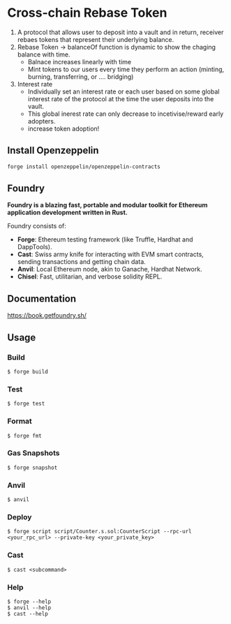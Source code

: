 # Cross-chain Rebase Token
1. A protocol that allows user to deposit into a vault and in return, receiver rebaes tokens that represent their underlying balance.
2. Rebase Token -> balanceOf function is dynamic to show the chaging balance with time.
    - Balnace increases linearly with time
    - Mint tokens to our users every time they perform an action (minting, burning, transferring, or .... bridging)
3. Interest rate
    - Individually set an interest rate or each user based on some global interest rate of the protocol at the time the user deposits into the vault. 
    - This global inerest rate can only decrease to incetivise/reward early adopters.
    - increase token adoption!



## Install Openzeppelin
```bash
forge install openzeppelin/openzeppelin-contracts
```



## Foundry

**Foundry is a blazing fast, portable and modular toolkit for Ethereum application development written in Rust.**

Foundry consists of:

-   **Forge**: Ethereum testing framework (like Truffle, Hardhat and DappTools).
-   **Cast**: Swiss army knife for interacting with EVM smart contracts, sending transactions and getting chain data.
-   **Anvil**: Local Ethereum node, akin to Ganache, Hardhat Network.
-   **Chisel**: Fast, utilitarian, and verbose solidity REPL.

## Documentation

https://book.getfoundry.sh/

## Usage

### Build

```shell
$ forge build
```

### Test

```shell
$ forge test
```

### Format

```shell
$ forge fmt
```

### Gas Snapshots

```shell
$ forge snapshot
```

### Anvil

```shell
$ anvil
```

### Deploy

```shell
$ forge script script/Counter.s.sol:CounterScript --rpc-url <your_rpc_url> --private-key <your_private_key>
```

### Cast

```shell
$ cast <subcommand>
```

### Help

```shell
$ forge --help
$ anvil --help
$ cast --help
```
